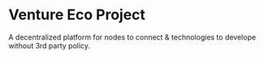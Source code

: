 
# Venture Eco Project

A decentralized platform for nodes to connect & technologies to develope without 3rd party policy.



